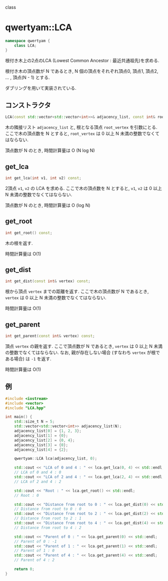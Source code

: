 class

# qwertyam::LCA

```cpp
namespace qwertyam {
    class LCA;
}
```
根付き木上の2点のLCA (Lowest Common Ancestor : 最近共通祖先)を求める.

根付き木の頂点数が N であるとき, N 個の頂点をそれぞれ頂点0, 頂点1, 頂点2, ... , 頂点(N - 1) とする.

ダブリングを用いて実装されている.

## コンストラクタ

```cpp
LCA(const std::vector<std::vector<int>>& adjacency_list, const int& root_vertex);
```

木の隣接リスト `adjacency_list` と, 根となる頂点 `root_vertex` を引数にとる. ここで木の頂点数を N とすると, `root_vertex` は 0 以上 N 未満の整数でなくてはならない.

頂点数が N のとき, 時間計算量は O (N log N)

## get_lca

```cpp
int get_lca(int v1, int v2) const;
```

2頂点 `v1`, `v2` の LCA を求める.
ここで木の頂点数を N とすると, `v1`, `v2` は 0 以上 N 未満の整数でなくてはならない.

頂点数が N のとき, 時間計算量は O (log N)

## get_root

```cpp
int get_root() const;
```

木の根を返す.

時間計算量は O(1)

## get_dist

```cpp
int get_dist(const int& vertex) const;
```

根から頂点 `vertex` までの距離を返す. ここで木の頂点数が N であるとき, `vertex` は 0 以上 N 未満の整数でなくてはならない.

時間計算量は O(1)

## get_parent

```cpp
int get_parent(const int& vertex) const;
```

頂点 `vertex` の親を返す. ここで頂点数が N であるとき,  `vertex` は 0 以上 N 未満の整数でなくてはならない. なお, 親が存在しない場合 (すなわち `vertex` が根である場合) は `-1` を返す.

時間計算量は O(1)

## 例

```cpp
#include <iostream>
#include <vector>
#include "LCA.hpp"

int main() {
	std::size_t N = 5;
	std::vector<std::vector<int>> adjacency_list(N);
	adjacency_list[0] = {1, 2, 3};
	adjacency_list[1] = {0};
	adjacency_list[2] = {0, 4};
	adjacency_list[3] = {0};
	adjacency_list[4] = {2};

	qwertyam::LCA lca(adjacency_list, 0);

	std::cout << "LCA of 0 and 4 : " << lca.get_lca(0, 4) << std::endl;
	// LCA of 0 and 4 : 0
	std::cout << "LCA of 2 and 4 : " << lca.get_lca(2, 4) << std::endl;
	// LCA of 2 and 4 : 2

	std::cout << "Root : " << lca.get_root() << std::endl;
	// Root : 0

	std::cout << "Distance from root to 0 : " << lca.get_dist(0) << std::endl;
	// Distance from root to 0 : 0
	std::cout << "Distance from root to 2 : " << lca.get_dist(2) << std::endl;
	// Distance from root to 2 : 1
	std::cout << "Distance from root to 4 : " << lca.get_dist(4) << std::endl; 
	// Distance from root to 4 : 2

	std::cout << "Parent of 0 : " << lca.get_parent(0) << std::endl; 
	// Parent of 0 : -1
	std::cout << "Parent of 1 : " << lca.get_parent(1) << std::endl; 
	// Parent of 1 : 0
	std::cout << "Parent of 4 : " << lca.get_parent(4) << std::endl; 
	// Parent of 4 : 2

	return 0;
}
```
